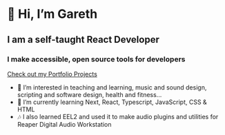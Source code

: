# 👋 Hi, I’m Gareth
## I am a self-taught React Developer

### I make accessible, open source tools for developers

[Check out my Portfolio Projects](https://gld-portfolio.vercel.app/)

- 👀 I’m interested in teaching and learning, music and sound design, scripting and software design, health and fitness...
- 🌱 I’m currently learning Next, React, Typescript, JavaScript, CSS & HTML
- :notes: I also learned EEL2 and used it to make audio plugins and utilities for Reaper Digital Audio Workstation
